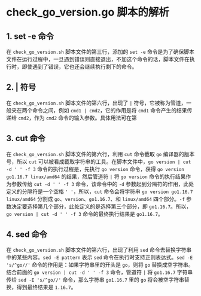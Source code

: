 # check_go_version.go 脚本的解析

## 1. set -e 命令

在 `check_go_version.sh` 脚本文件的第三行，添加的 `set -e` 命令是为了确保脚本文件在运行过程中，一旦遇到错误则直接退出，不加这个命令的话，脚本文件在执行时，即使遇到了错误，它也还会继续执行剩下的命令。

## 2. | 符号

在 `check_go_version.sh` 脚本文件的第六行，出现了 `|` 符号，它被称为管道，一般夹在两个命令之间，例如 `cmd1 | cmd2`，它的作用是将 `cmd1` 命令产生的结果传递给 `cmd2`，作为 `cmd2` 命令的输入参数。具体用法可在第

## 3. cut 命令

在 `check_go_version.sh` 脚本文件的第六行，利用 `cut` 命令截取 `go` 编译器的版本号，所以 `cut` 可以被看成截取字符串的工具。在脚本文件中，`go version | cut -d ' ' -f 3` 命令的执行过程是，先执行 `go version` 命令，获得 `go version go1.16.7 linux/amd64` 的结果，然后管道符 `|` 将 `go version` 命令的执行结果作为参数传给 `cut -d ' ' -f 3` 命令，该命令中的 `-d` 参数起到分隔符的作用，此处定义的分隔符是一个空格 `' '`，所以，`cut` 命令会将字符串 `go version go1.16.7 linux/amd64` 分割成 `go`、`version`、`go1.16.7`、和 `linux/amd64` 四个部分。`-f` 参数决定要选择第几个部分，此处定义的是选择第三个部分，即 `go1.16.7`。所以，`go version | cut -d ' ' -f 3` 命令的最终执行结果是 `go1.16.7`。

## 4. sed 命令

在 `check_go_version.sh` 脚本文件的第六行，出现了利用 `sed` 命令去替换字符串中的某些内容。`sed -E pattern` 表示 `sed` 命令在执行时支持正则表达式。`sed -E 's/^go//'` 命令的作用是：如果字符串里的开头是 `go`，则将 `go` 替换成空字符串。结合前面的 `go version | cut -d ' ' -f 3` 命令，管道符 `|` 将 `go1.16.7` 字符串传给 `sed -E 's/^go//'` 命令，那么字符串 `go1.16.7` 里的 `go` 将会被空字符串替换，得到最终结果是 `1.16.7`。